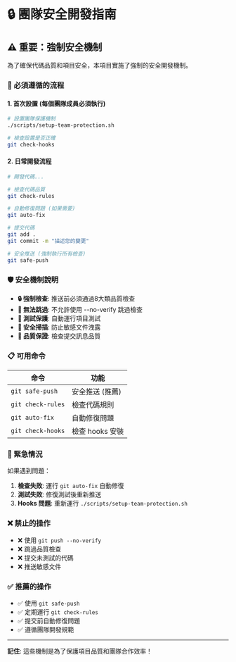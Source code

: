 # 🔒 團隊安全開發指南

## ⚠️ 重要：強制安全機制

為了確保代碼品質和項目安全，本項目實施了強制的安全開發機制。

### 🚨 必須遵循的流程

#### 1. 首次設置 (每個團隊成員必須執行)
```bash
# 設置團隊保護機制
./scripts/setup-team-protection.sh

# 檢查設置是否正確
git check-hooks
```

#### 2. 日常開發流程
```bash
# 開發代碼...

# 檢查代碼品質
git check-rules

# 自動修復問題 (如果需要)
git auto-fix

# 提交代碼
git add .
git commit -m "描述您的變更"

# 安全推送 (強制執行所有檢查)
git safe-push
```

### 🛡️ 安全機制說明

- **🔒 強制檢查**: 推送前必須通過8大類品質檢查
- **🚫 無法跳過**: 不允許使用 --no-verify 跳過檢查
- **🧪 測試保護**: 自動運行項目測試
- **🔐 安全掃描**: 防止敏感文件洩露
- **📝 品質保證**: 檢查提交訊息品質

### 📋 可用命令

| 命令 | 功能 |
|------|------|
| `git safe-push` | 安全推送 (推薦) |
| `git check-rules` | 檢查代碼規則 |
| `git auto-fix` | 自動修復問題 |
| `git check-hooks` | 檢查 hooks 安裝 |

### 🚨 緊急情況

如果遇到問題：

1. **檢查失敗**: 運行 `git auto-fix` 自動修復
2. **測試失敗**: 修復測試後重新推送
3. **Hooks 問題**: 重新運行 `./scripts/setup-team-protection.sh`

### ❌ 禁止的操作

- ❌ 使用 `git push --no-verify`
- ❌ 跳過品質檢查
- ❌ 提交未測試的代碼
- ❌ 推送敏感文件

### ✅ 推薦的操作

- ✅ 使用 `git safe-push`
- ✅ 定期運行 `git check-rules`
- ✅ 提交前自動修復問題
- ✅ 遵循團隊開發規範

---

**記住**: 這些機制是為了保護項目品質和團隊合作效率！
